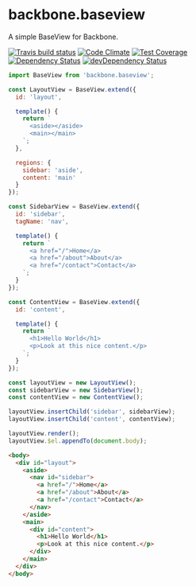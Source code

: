 # backbone.baseview

A simple BaseView for Backbone.

[![Travis build status](http://img.shields.io/travis/thejameskyle/backbone.baseview.svg?style=flat)](https://travis-ci.org/thejameskyle/backbone.baseview)
[![Code Climate](https://codeclimate.com/github/thejameskyle/backbone.baseview/badges/gpa.svg)](https://codeclimate.com/github/thejameskyle/backbone.baseview)
[![Test Coverage](https://codeclimate.com/github/thejameskyle/backbone.baseview/badges/coverage.svg)](https://codeclimate.com/github/thejameskyle/backbone.baseview)
[![Dependency Status](https://david-dm.org/thejameskyle/backbone.baseview.svg)](https://david-dm.org/thejameskyle/backbone.baseview)
[![devDependency Status](https://david-dm.org/thejameskyle/backbone.baseview/dev-status.svg)](https://david-dm.org/thejameskyle/backbone.baseview#info=devDependencies)

```js
import BaseView from 'backbone.baseview';

const LayoutView = BaseView.extend({
  id: 'layout',

  template() {
    return `
      <aside></aside>
      <main></main>
    `;
  },

  regions: {
    sidebar: 'aside',
    content: 'main'
  }
});

const SidebarView = BaseView.extend({
  id: 'sidebar',
  tagName: 'nav',

  template() {
    return `
      <a href="/">Home</a>
      <a href="/about">About</a>
      <a href="/contact">Contact</a>
    `;
  }
});

const ContentView = BaseView.extend({
  id: 'content',

  template() {
    return `
      <h1>Hello World</h1>
      <p>Look at this nice content.</p>
    `;
  }
});

const layoutView = new LayoutView();
const sidebarView = new SidebarView();
const contentView = new ContentView();

layoutView.insertChild('sidebar', sidebarView);
layoutView.insertChild('content', contentView);

layoutView.render();
layoutView.$el.appendTo(document.body);
```

```html
<body>
  <div id="layout">
    <aside>
      <nav id="sidebar">
        <a href="/">Home</a>
        <a href="/about">About</a>
        <a href="/contact">Contact</a>
      </nav>
    </aside>
    <main>
      <div id="content">
        <h1>Hello World</h1>
        <p>Look at this nice content.</p>
      </div>
    </main>
  </div>
</body>
```
